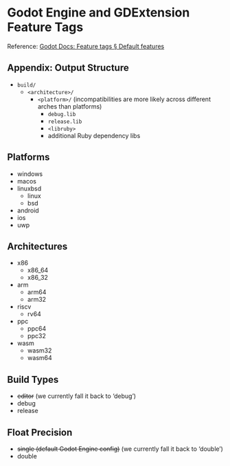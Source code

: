 # Godot Engine and GDExtension Feature Tags

Reference: [Godot Docs: Feature tags § Default features](https://docs.godotengine.org/en/stable/tutorials/export/feature_tags.html#default-features)

## Appendix: Output Structure
* `build/`
  * `<architecture>/`
    * `<platform>/`
      (incompatibilities are more likely across different arches than platforms)
      * `debug.lib`
      * `release.lib`
      * `<libruby>`
      * additional Ruby dependency libs

## Platforms
* windows
* macos
* linuxbsd
  * linux
  * bsd
* android
* ios
* uwp

## Architectures
* x86
  * x86_64
  * x86_32
* arm
  * arm64
  * arm32
* riscv
  * rv64
* ppc
  * ppc64
  * ppc32
* wasm
  * wasm32
  * wasm64

## Build Types
* ~~editor~~ (we currently fall it back to ‘debug’)
* debug
* release

## Float Precision
* ~~single (default Godot Engine config)~~ (we currently fall it back to ‘double’)
* double
